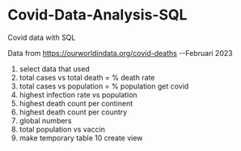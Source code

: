# Covid-Data-Analysis-SQL
Covid data with SQL

Data from https://ourworldindata.org/covid-deaths --Februari 2023
1. select data that used
2. total cases vs total death = % death rate
3. total cases vs population = % population get covid
4. highest infection rate vs population
5. highest death count per continent
6. highest death count per country
7. global numbers 
8. total population vs vaccin
9. make temporary table
10 create view
